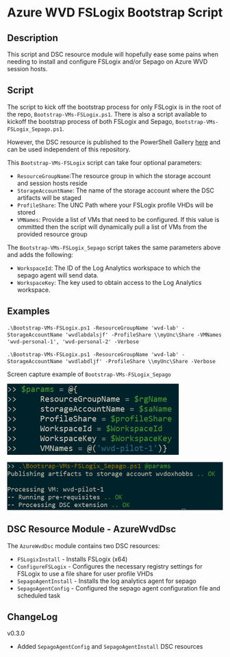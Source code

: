 # Azure WVD FSLogix Bootstrap Script

## Description

This script and DSC resource module will hopefully ease some pains when needing to install and configure FSLogix and/or Sepago on Azure WVD session hosts.

## Script

The script to kick off the bootstrap process for only FSLogix is in the root of the repo, `Bootstrap-VMs-FSLogix.ps1`.
There is also a script available to kickoff the bootstrap process of both FSLogix and Sepago, `Bootstrap-VMs-FSLogix_Sepago.ps1`.

However, the DSC resource is published to the PowerShell Gallery [here](https://www.powershellgallery.com/packages/AzureWvdDsc/0.2.0) and can be used independent of this repository.

This `Bootstrap-VMs-FSLogix` script can take four optional parameters:

* `ResourceGroupName`:The resource group in which the storage account and session hosts reside
* `StorageAccountName`: The name of the storage account where the DSC artifacts will be staged
* `ProfileShare`: The UNC Path where your FSLogix profile VHDs will be stored
* `VMNames`: Provide a list of VMs that need to be configured.  If this value is ommitted then the script will    dynamically pull a list of VMs from the provided resource group

The `Bootstrap-VMs-FSLogix_Sepago` script takes the same parameters above and adds the following:

* `WorkspaceId`: The ID of the Log Analytics workspace to which the sepago agent will send data.
* `WorkspaceKey`: The key used to obtain access to the Log Analytics workspace.

## Examples

```
.\Bootstrap-VMs-FSLogix.ps1 -ResourceGroupName 'wvd-lab' -StorageAccountName 'wvdlabdalsjf' -ProfileShare \\myUnc\Share -VMNames 'wvd-personal-1', 'wvd-personal-2' -Verbose
```

```
.\Bootstrap-VMs-FSLogix.ps1 -ResourceGroupName 'wvd-lab' -StorageAccountName 'wvdlabdljf' -ProfileShare \\myUnc\Share -Verbose
```

Screen capture example of `Bootstrap-VMs-FSLogix_Sepago`

![](img/example1.jpg)

![](img/example2.jpg)

## DSC Resource Module - AzureWvdDsc

The `AzureWvdDsc` module contains two DSC resources:

* `FSLogixInstall` - Installs FSLogix (x64)
* `ConfigureFSLogix` - Configures the necessary registry settings for FSLogix to use a file share for user profile VHDs
* `SepagoAgentInstall` - Installs the log analytics agent for sepago
* `SepagoAgentConfig` - Configured the sepago agent configuration file and scheduled task

## ChangeLog

v0.3.0
* Added `SepagoAgentConfig` and `SepagoAgentInstall` DSC resources